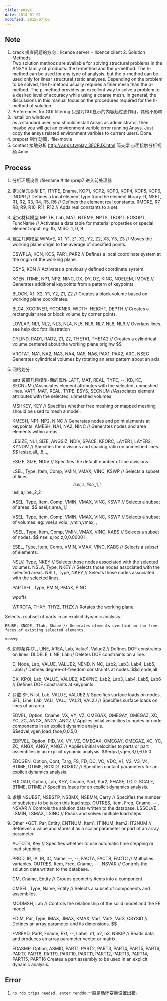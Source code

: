 ```yaml
---
title: ansys
date: 2014-01-01
modified: 2015-07-05
---
```


## Note	
1. crack 排查问题的方向：licence server + licence client
2. Solution Methods  
Two solution methods are available for solving structural problems in the ANSYS family of products: the h-method and the p-method. The h-method can be used for any type of analysis, but the p-method can be used only for linear structural static analyses. Depending on the problem to be solved, the h-method usually requires a finer mesh than the p-method. The p-method provides an excellent way to solve a problem to a desired level of accuracy while using a coarse mesh. In general, the discussions in this manual focus on the procedures required for the h-method of solution.
3. Preferences for GUI filtering 只是对GUI显示的内容起过滤作用，其他不影响
4. install on windows  
as a standard user, you should install Ansys as administrator.
then maybe you will get an environment varible error running Ansys. Just copy the ansys related environment varibles to current users. Done.
5. prepost  制作动画，file-movie
6. contact 接触分析
http://v.pps.tv/play_3ECRJX.html 简支梁 点面接触分析视频 4min  

## Process
1. 分析环境设置
    /filename
    /title
    /prep7 进入前处理器

2. 定义单元类型
    ET, ITYPE, Ename, KOP1, KOP2, KOP3, KOP4, KOP5, KOP6, INOPR // Defines a local element type from the element library.
    R, NSET, R1, R2, R3, R4, R5, R6 // Defines the element real constants.
    RMORE, R7, R8, R9, R10, R11, R12 // Adds real constants to a set.

3. 定义材料模型
    MP
    TB, Lab, MAT, NTEMP, NPTS, TBOPT, EOSOPT, FuncName // Activates a data table for material properties or special element input.
    eg: tb, MISO, 1, 0, 9

4. 建立几何模型
    WPAVE, X1, Y1, Z1, X2, Y2, Z2, X3, Y3, Z3 // Moves the working plane origin to the average of specified points.
    
    CSWPLA, KCN, KCS, PAR1, PAR2 // Defines a local coordinate system at the origin of the working plane.
    
    CSYS, KCN // Activates a previously defined coordinate system.

    KGEN, ITIME, NP1, NP2, NINC, DX, DY, DZ, KINC, NOELEM, IMOVE // Generates additional keypoints from a pattern of keypoints.
    
    BLOCK, X1, X2, Y1, Y2, Z1, Z2 // Creates a block volume based on working plane coordinates.
    
    BLC4, XCORNER, YCORNER, WIDTH, HEIGHT, DEPTH // Creates a rectangular area or block volume by corner points.

    LOVLAP, NL1, NL2, NL3, NL4, NL5, NL6, NL7, NL8, NL9 // Overlaps lines. see help doc fotr illustration 

    CYLIND, RAD1, RAD2, Z1, Z2, THETA1, THETA2 // Creates a cylindrical volume centered about the working plane originw
    $$

    VROTAT, NA1, NA2, NA3, NA4, NA5, NA6, PAX1, PAX2, ARC, NSEG
Generates cylindrical volumes by rotating an area pattern about an axis.


5. 网格划分

    aatt 设置几何模型-面的属性
    LATT, MAT, REAL, TYPE, --, KB, KE, SECNUM //Associates element attributes with the selected, unmeshed lines.
    VATT, MAT, REAL, TYPE, ESYS, SECNUM //Associates element attributes with the selected, unmeshed volumes.

    MSHKEY, KEY // Specifies whether free meshing or mapped meshing should be used to mesh a model.

    KMESH, NP1, NP2, NINC // Generates nodes and point elements at keypoints.
    AMESH, NA1, NA2, NINC // Generates nodes and area elements within areas.

    LESIZE, NL1, SIZE, ANGSIZ, NDIV, SPACE, KFORC, LAYER1, LAYER2, KYNDIV // Specifies the divisions and spacing ratio on unmeshed lines.
    $$ lesize,all,,,8,,,,,

    ESIZE, SIZE, NDIV // Specifies the default number of line divisions.

    LSEL, Type, Item, Comp, VMIN, VMAX, VINC, KSWP // Selects a subset of lines.
    $$ lsel,s,line,,1,1
    $$ lesl,a,line,,2,2
    
    ASEL, Type, Item, Comp, VMIN, VMAX, VINC, KSWP // Selects a subset of areas.
    $$ asel,s,area,,1,1

    VSEL, Type, Item, Comp, VMIN, VMAX, VINC, KSWP // Selects a subset of volumes. eg: vsel,s,volu, ,vmin,vmax, ,
    
    NSEL, Type, Item, Comp, VMIN, VMAX, VINC, KABS // Selects a subset of nodes.
    $$ nsel,s,loc,z,0,0.00001
    

    ESEL, Type, Item, Comp, VMIN, VMAX, VINC, KABS // Selects a subset of elements.

    NSLV, Type, NKEY // Selects those nodes associated with the selected volumes.
    NSLA, Type, NKEY // Selects those nodes associated with the selected areas.
    NSLL, Type, NKEY // Selects those nodes associated with the selected lines.

    PARTSEL, Type, PMIN, PMAX, PINC

    wpoffs

    WPROTA, THXY, THYZ, THZX // Rotates the working plane.

Selects a subset of parts in an explicit dynamic analysis.`
    

    ESURF, XNODE, Tlab, Shape // Generates elements overlaid on the free faces of existing selected elements.

    vsweep

6. 边界条件
    DL, LINE, AREA, Lab, Value1, Value2 // Defines DOF constraints on lines.
    DLDELE, LINE, Lab // Deletes DOF constraints on a line.    

    D, Node, Lab, VALUE, VALUE2, NEND, NINC, Lab2, Lab3, Lab4, Lab5, Lab6 // Defines degree-of-freedom constraints at nodes.
    $$d,node,all

    DK, KPOI, Lab, VALUE, VALUE2, KEXPND, Lab2, Lab3, Lab4, Lab5, Lab6 // Defines DOF constraints at keypoints.
    
7. 荷载
    SF, Nlist, Lab, VALUE, VALUE2 // Specifies surface loads on nodes.
    SFL, Line, Lab, VALI, VALJ, VAL2I, VAL2J // Specifies surface loads on lines of an area.

    EDVEL, Option, Cname, VX, VY, VZ, OMEGAX, OMEGAY, OMEGAZ, XC, YC, ZC, ANGX, ANGY, ANGZ // Applies initial velocities to nodes or node components in an explicit dynamic analysis.
    $$edvel,vgen,load_face,0,0.5,0

    EDPVEL, Option, PID, VX, VY, VZ, OMEGAX, OMEGAY, OMEGAZ, XC, YC, ZC, ANGX, ANGY, ANGZ // Applies initial velocities to parts or part assemblies in an explicit dynamic analysis.
    $$edpvl,vgen,3,0,-0.5,0

    EDCGEN, Option, Cont, Targ, FS, FD, DC, VC, VDC, V1, V2, V3, V4, BTIME, DTIME, BOXID1, BOXID2 // Specifies contact parameters for an explicit dynamics analysis.

    EDLOAD, Option, Lab, KEY, Cname, Par1, Par2, PHASE, LCID, SCALE, BTIME, DTIME
 // Specifies loads for an explicit dynamics analysis.

8. 求解
    NSUBST, NSBSTP, NSBMX, NSBMN, Carry // Specifies the number of substeps to be taken this load step.
    OUTRES, Item, Freq, Cname, -- , NSVAR // Controls the solution data written to the database.
    LSSOLVE, LSMIN, LSMAX, LSINC // Reads and solves multiple load steps.

8. Other
    *GET, Par, Entity, ENTNUM, Item1, IT1NUM, Item2, IT2NUM // Retrieves a value and stores it as a scalar parameter or part of an array parameter.
    
    AUTOTS, Key // Specifies whether to use automatic time stepping or load stepping.
    
    PROD, IR, IA, IB, IC, Name, --, --, FACTA, FACTB, FACTC // Multiplies variables.
    OUTRES, Item, Freq, Cname, -- , NSVAR // Controls the solution data written to the database.

    CM, Cname, Entity // Groups geometry items into a component.

    CMSEL, Type, Name, Entity // Selects a subset of components and assemblies.

    MODMSH, Lab // Controls the relationship of the solid model and the FE model.

    *DIM, Par, Type, IMAX, JMAX, KMAX, Var1, Var2, Var3, CSYSID // Defines an array parameter and its dimensions.
    $$ 
    
    *VREAD, ParR, Fname, Ext, --, Label, n1, n2, n3, NSKIP // Reads data and produces an array parameter vector or matrix.

    EDASMP, Option, ASMID, PART1, PART2, PART3, PART4, PART5, PART6, PART7, PART8, PART9, PART10, PART11, PART12, PART13, PART14, PART15, PART16 
Creates a part assembly to be used in an explicit dynamic analysis.

## Error
1. `no *do trips needed, enter *enddo`
    一般是循环变量设置出错。
